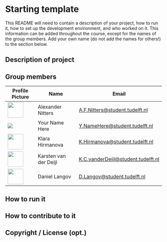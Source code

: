# Starting template

This README will need to contain a description of your project, how to run it, how to set up the development environment, and who worked on it.
This information can be added throughout the course, except for the names of the group members.
Add your own name (do not add the names for others!) to the section below.

## Description of project

## Group members

| Profile Picture | Name | Email |
|---|---|---|
| <img src="https://secure.gravatar.com/avatar/f004a03bd72f9a2f9595a4676d567d20?s=192&d=identicon" width="50px" height="50px" /> | Alexander Nitters | A.F.Nitters@student.tudelft.nl |
| ![](https://eu.ui-avatars.com/api/?name=OOPP&length=4&size=50&color=DDD&background=777&font-size=0.325) | Your Name Here | Y.NameHere@student.tudelft.nl |
| <img src="https://secure.gravatar.com/avatar/d77dd5f4f470c381b393d8123415b8a3?s=800&d=identicon" width="50px" height="50px" />  | Klara Hirmanova | K.Hirmanova@student.tudelft.nl |
| <img src="https://secure.gravatar.com/avatar/9c78da19bcf3e83ba08e2e24267c050a?s=46&d=identicon" width="50px" height="50px" />  | Karsten van der Deijl | K.C.vanderDeijl@student.tudelft.nl |
| <img src="https://secure.gravatar.com/avatar/30fa1bf669762f82e8d5d55a841f46f9?s=800&d=identicon" width="50px" height="50px" />  | Daniel Langov | D.Langov@student.tudelft.nl |

<!-- Instructions (remove once assignment has been completed -->
<!-- - Add (only!) your own name to the table above (use Markdown formatting) -->
<!-- - Mention your *student* email address -->
<!-- - Preferably add a recognizable photo, otherwise add your GitLab photo -->
<!-- - (please make sure the photos have the same size) --> 

## How to run it

## How to contribute to it

## Copyright / License (opt.)
